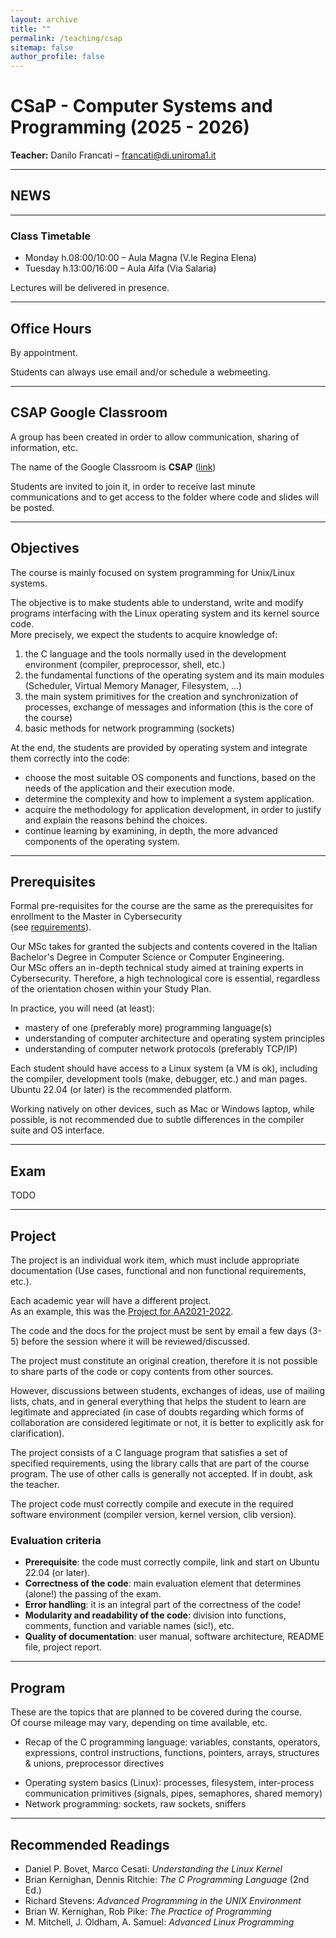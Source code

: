 ```yaml
---
layout: archive
title: ""
permalink: /teaching/csap
sitemap: false
author_profile: false
---
```


# CSaP - Computer Systems and Programming (2025 - 2026)

**Teacher:** Danilo Francati – [francati@di.uniroma1.it](mailto:francati@di.uniroma1.it)

---

## NEWS


<!-- This is the [project](#) for this year (2025). -->

<!-- Send me code and documentation at least three days before the exam’s date. -->

<!-- Contact me (email) should you need any clarifications. -->

<!-- These are the result for the [third midterm](#), and the [proposed grades](#). -->

<!-- Students can just accept them (send me an email) or, to improve them, register for an oral test at one of the next exam sessions.   -->

<!-- **N.B.:** The grades in ORANGE boxes can be confirmed only **after an oral exam**. -->

<!-- --- -->

<!-- **Today, Dec. 16th, was the last session for AA2024-2025.** -->


---

### Class Timetable
- Monday h.08:00/10:00 – Aula Magna (V.le Regina Elena)  
- Tuesday h.13:00/16:00 – Aula Alfa (Via Salaria)  

Lectures will be delivered in presence.

---

## Office Hours

By appointment.

Students can always use email and/or schedule a webmeeting.

---

## CSAP Google Classroom

A group has been created in order to allow communication, sharing of information, etc.  

The name of the Google Classroom is **CSAP** ([link](TODO))  

Students are invited to join it, in order to receive last minute communications and to get access to the folder where code and slides will be posted.

---

## Objectives

The course is mainly focused on system programming for Unix/Linux systems.

The objective is to make students able to understand, write and modify programs interfacing with the Linux operating system and its kernel source code.  
More precisely, we expect the students to acquire knowledge of:

1. the C language and the tools normally used in the development environment (compiler, preprocessor, shell, etc.)  
2. the fundamental functions of the operating system and its main modules (Scheduler, Virtual Memory Manager, Filesystem, ...)  
3. the main system primitives for the creation and synchronization of processes, exchange of messages and information (this is the core of the course)  
4. basic methods for network programming (sockets)  

At the end, the students are provided by operating system and integrate them correctly into the code:  

- choose the most suitable OS components and functions, based on the needs of the application and their execution mode.  
- determine the complexity and how to implement a system application.  
- acquire the methodology for application development, in order to justify and explain the reasons behind the choices.  
- continue learning by examining, in depth, the more advanced components of the operating system.  

---

## Prerequisites

Formal pre-requisites for the course are the same as the prerequisites for enrollment to the Master in Cybersecurity  
(see [requirements](https://cybersecurity.uniroma1.it/admission#requirements)).  

Our MSc takes for granted the subjects and contents covered in the Italian Bachelor's Degree in Computer Science or Computer Engineering.  
Our MSc offers an in-depth technical study aimed at training experts in Cybersecurity. Therefore, a high technological core is essential, regardless of the orientation chosen within your Study Plan.

In practice, you will need (at least):  
- mastery of one (preferably more) programming language(s)  
- understanding of computer architecture and operating system principles  
- understanding of computer network protocols (preferably TCP/IP)  

Each student should have access to a Linux system (a VM is ok), including the compiler, development tools (make, debugger, etc.) and man pages.  
Ubuntu 22.04 (or later) is the recommended platform.  

Working natively on other devices, such as Mac or Windows laptop, while possible, is not recommended due to subtle differences in the compiler suite and OS interface.  

---

## Exam

TODO

<!-- An evaluation will be carried out, during the course, through **3 midterms**: short programs developed by the students in the classroom using their own laptop.  -->

<!-- At the end of the course, the students will be able to accept the result obtained with these tests and verbalize it, perhaps after an oral discussion.   -->

<!-- As an alternative, or if the result of the tests is not considered acceptable, a complete individual project, written in C, could be developed on a topic pertaining the arguments seen during the course.   -->

<!-- Thus, there are two options:   -->
<!-- 1. Pass the midterms (and, eventually, an oral discussion)   -->
<!-- 2. Complete the project (as described in the dedicated section). The project (sources and documentation) must be sent by email a few days (5-7) before the date of the exam.   -->

<!-- Write/contact me for any doubts, information, etc.   -->

---

## Project

The project is an individual work item, which must include appropriate documentation (Use cases, functional and non functional requirements, etc.).  

Each academic year will have a different project.  
As an example, this was the [Project for AA2021-2022](TODO).  

The code and the docs for the project must be sent by email a few days (3-5) before the session where it will be reviewed/discussed.  

The project must constitute an original creation, therefore it is not possible to share parts of the code or copy contents from other sources.  

However, discussions between students, exchanges of ideas, use of mailing lists, chats, and in general everything that helps the student to learn are legitimate and appreciated (in case of doubts regarding which forms of collaboration are considered legitimate or not, it is better to explicitly ask for clarification).  

The project consists of a C language program that satisfies a set of specified requirements, using the library calls that are part of the course program. The use of other calls is generally not accepted. If in doubt, ask the teacher.  

The project code must correctly compile and execute in the required software environment (compiler version, kernel version, clib version).  

### Evaluation criteria
- **Prerequisite**: the code must correctly compile, link and start on Ubuntu 22.04 (or later).  
- **Correctness of the code**: main evaluation element that determines (alone!) the passing of the exam.  
- **Error handling**: it is an integral part of the correctness of the code!  
- **Modularity and readability of the code**: division into functions, comments, function and variable names (sic!), etc.  
- **Quality of documentation**: user manual, software architecture, README file, project report.  

---

## Program

These are the topics that are planned to be covered during the course.  
Of course mileage may vary, depending on time available, etc.  

- Recap of the C programming language: variables, constants, operators, expressions, control instructions, functions, pointers, arrays, structures & unions, preprocessor directives  
<!-- - Programming environment: compiler, make & makefiles, gdb debugger   -->
- Operating system basics (Linux): processes, filesystem, inter-process communication primitives (signals, pipes, semaphores, shared memory)  
- Network programming: sockets, raw sockets, sniffers  

---

## Recommended Readings

- Daniel P. Bovet, Marco Cesati: *Understanding the Linux Kernel*  
- Brian Kernighan, Dennis Ritchie: *The C Programming Language* (2nd Ed.)  
- Richard Stevens: *Advanced Programming in the UNIX Environment*  
- Brian W. Kernighan, Rob Pike: *The Practice of Programming*  
- M. Mitchell, J. Oldham, A. Samuel: *Advanced Linux Programming*  